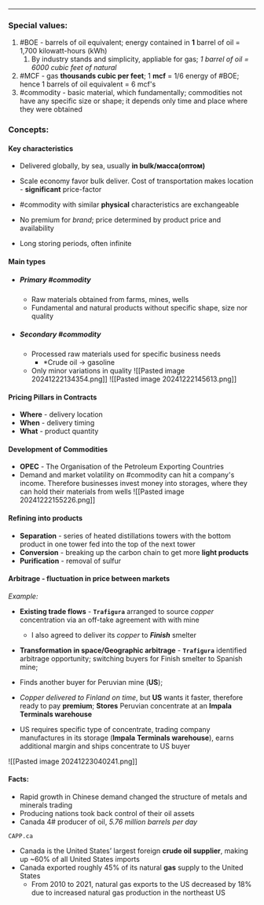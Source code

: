 ***
### Special values:
1. #BOE - barrels of oil equivalent; energy contained in **1** barrel of oil = 1,700 kilowatt-hours (kWh)
	1. By industry stands and simplicity, appliable for gas; *1 barrel of oil = 6000 cubic feet of natural* 
2. #MCF - gas **thousands cubic per feet**; 1 **mcf** = 1/6 energy of #BOE; hence 1 barrels of oil equivalent = 6 mcf's 
3. #commodity - basic material, which fundamentally;  commodities not have any specific size or shape; it depends only time and place where they were obtained

### Concepts:

#### Key characteristics 
- Delivered globally, by sea, usually **in bulk/масса(оптом)**

- Scale economy favor bulk deliver. Cost of transportation makes location - **significant** price-factor

- #commodity with similar **physical** characteristics are exchangeable

- No premium for *brand*; price determined by product price and availability 

- Long storing periods, often infinite 


#### Main types
- ##### Primary #commodity 
	- Raw materials obtained from farms, mines, wells
	- Fundamental and natural products without specific shape, size nor quality
- ##### Secondary #commodity
	- Processed raw materials used for specific business needs
		- *Crude oil -> gasoline
	* Only minor variations in quality
![[Pasted image 20241222134354.png]]
![[Pasted image 20241222145613.png]]

#### Pricing Pillars in Contracts
- **Where** - delivery location 
- **When** - delivery timing 
- **What** - product quantity 

#### Development of Commodities
- **OPEC** - The Organisation of the Petroleum Exporting Countries
- Demand and market volatility on #commodity can hit a company's income. Therefore businesses invest money into storages, where they can hold their materials from wells 
![[Pasted image 20241222155226.png]]

#### Refining into products 
- **Separation** - series of heated distillations towers with the bottom product in one tower fed into the top of the next tower
- **Conversion** - breaking up the carbon chain to get more **light products** 
- **Purification** - removal of sulfur  

#### Arbitrage - fluctuation in price between markets

*Example:*
- **Existing trade flows** - **`Trafigura`** arranged to source *copper* concentration via an off-take agreement with with mine 
	- I also agreed to deliver its *copper* to ***Finish*** smelter 

- **Transformation in space/Geographic arbitrage** - **`Trafigura`** identified arbitrage opportunity; switching buyers for Finish smelter to Spanish mine; 

- Finds another buyer for Peruvian mine (**US**);  

- *Copper delivered to Finland on time*, but **US** wants it faster, therefore ready to pay **premium**; **Stores** Peruvian concentrate at an **Impala** **Terminals warehouse**

- US requires specific type of concentrate, trading company manufactures in its storage (**Impala** **Terminals warehouse**), earns additional margin and ships concentrate to US buyer 

![[Pasted image 20241223040241.png]]

#### Facts:
- Rapid growth in Chinese demand changed the structure of metals and minerals trading
- Producing nations took back control of their oil assets
- Canada 4# producer of oil, *5.76 million barrels per day*

`CAPP.ca`
- Canada is the United States’ largest foreign **crude oil supplier**, making up ~60% of all United States imports
- Canada exported roughly 45% of its natural **gas** supply to the United States
	- From 2010 to 2021, natural gas exports to the US decreased by 18% due to increased natural gas production in the northeast US
